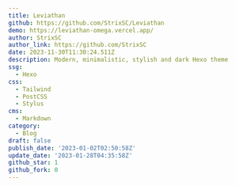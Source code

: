 ```yaml
---
title: Leviathan
github: https://github.com/StrixSC/Leviathan
demo: https://leviathan-omega.vercel.app/
author: StrixSC
author_link: https://github.com/StrixSC
date: 2023-11-30T11:30:24.511Z
description: Modern, minimalistic, stylish and dark Hexo theme
ssg:
  - Hexo
css:
  - Tailwind
  - PostCSS
  - Stylus
cms:
  - Markdown
category:
  - Blog
draft: false
publish_date: '2023-01-02T02:50:58Z'
update_date: '2023-01-28T04:35:58Z'
github_star: 1
github_fork: 0
---
```

